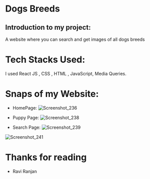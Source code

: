# Dogs Breeds

## Introduction to my project:

A website where you can search and get images of all dogs breeds


# Tech Stacks Used:
I used React JS , CSS , HTML , JavaScript, Media Queries.


# Snaps of my Website:

* HomePage:
![Screenshot_236](https://user-images.githubusercontent.com/91020498/189519539-74c3e7ee-9ad1-4ab5-87a3-674643ab8370.png)


* Puppy Page: 
![Screenshot_238](https://user-images.githubusercontent.com/91020498/189519551-b7d02abc-fdf9-45a8-9d15-ec093760aad8.png)


* Search Page: 
![Screenshot_239](https://user-images.githubusercontent.com/91020498/189519558-00eb0c1f-1b4c-4501-8da2-735211f24371.png)


![Screenshot_241](https://user-images.githubusercontent.com/91020498/189519571-cdc792e1-32ee-41d2-bff6-804c1e07a311.png)



# Thanks for reading

* Ravi Ranjan


